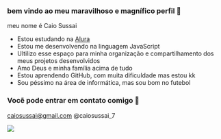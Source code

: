 ### bem vindo ao meu maravilhoso e magnífico perfil 👋

meu nome é Caio Sussai

- Estou estudando na [Alura](https://www.alura.com.br)
- Estou me desenvolvendo na linguagem JavaScript
- Ultilizo esse espaço para minha organização e compartilhamento dos meus projetos desenvolvidos
- Amo Deus e minha família acima de tudo
- Estou aprendendo GitHub, com muita dificuldade mas estou kk
- Sou péssimo na área de informática, mas sou bom no futebol

### Vocẽ pode entrar em contato comigo 📧

caiosussai@gmail.com
@caiosussai_7


![](https://media1.tenor.com/m/R3rlFeb8NPYAAAAC/cristiano-ronaldo-ronaldo-manchester.gif)
